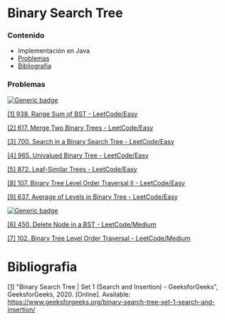 # Binary Search Tree

### Contenido

* Implementación en Java
* [Problemas](#problemas)
* [Bibliografia](#bibliografia)

### Problemas

[![Generic badge](https://img.shields.io/badge/LeetCode-Easy-green.svg)](https://leetcode.com/problemset/algorithms/)

[[1] 938. Range Sum of BST - LeetCode/Easy](https://leetcode.com/problems/range-sum-of-bst/)

[[2] 617. Merge Two Binary Trees - LeetCode/Easy](https://leetcode.com/problems/merge-two-binary-trees/)

[[3] 700. Search in a Binary Search Tree - LeetCode/Easy](https://leetcode.com/problems/search-in-a-binary-search-tree/)

[[4] 965. Univalued Binary Tree - LeetCode/Easy](https://leetcode.com/problems/univalued-binary-tree/)

[[5] 872. Leaf-Similar Trees - LeetCode/Easy](https://leetcode.com/problems/leaf-similar-trees/) 

[[8] 107. Binary Tree Level Order Traversal II - LeetCode/Easy](https://leetcode.com/problems/binary-tree-level-order-traversal-ii/)

[[9] 637. Average of Levels in Binary Tree - LeetCode/Easy](https://leetcode.com/problems/average-of-levels-in-binary-tree/)


[![Generic badge](https://img.shields.io/badge/LeetCode-Medium-yellow.svg)](https://leetcode.com/problemset/algorithms/)

[[6] 450. Delete Node in a BST - LeetCode/Medium](https://leetcode.com/problems/delete-node-in-a-bst/)

[[7] 102. Binary Tree Level Order Traversal - LeetCode/Medium](https://leetcode.com/problems/binary-tree-level-order-traversal/)

# Bibliografia

[[1]](https://www.geeksforgeeks.org/binary-search-tree-set-1-search-and-insertion/)  "Binary Search Tree | Set 1 (Search and Insertion) - GeeksforGeeks", GeeksforGeeks, 2020. [Online]. Available: https://www.geeksforgeeks.org/binary-search-tree-set-1-search-and-insertion/